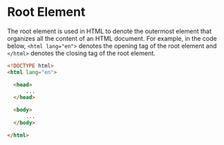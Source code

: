# Root Element

The root element is used in HTML to denote the outermost element that organizes all the content of an HTML document. For example, in the code below, `<html lang="en">` denotes the opening tag of the root element and `</html>` denotes the closing tag of the root element. 

```html
<!DOCTYPE html>
<html lang="en">

  <head>
      ...
  </head>

  <body>
      ...
  </body>

</html>
```